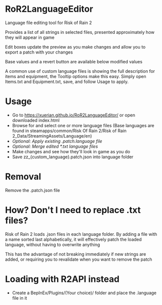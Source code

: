 # RoR2LanguageEditor
Language file editing tool for Risk of Rain 2

Provides a list of all strings in selected files, presented approximately how they will appear in game

Edit boxes update the preview as you make changes and allow you to export a patch with your changes

Base values and a revert button are available below modified values

A common use of custom language files is showing the full description for items and equipment, the Tooltip options make this easy. Simply open Items.txt and Equipment.txt, save, and follow Usage to apply.

# Usage
* Go to https://xuerian.github.io/RoR2LanguageEditor/ or open downloaded index.html
* Browse for and select one or more language files (Base languages are found in steamapps/common/Risk Of Rain 2/Risk of Rain 2_Data/StreamingAssets/Language/en)
* *Optional: Apply existing .patch.language file*
* *Optional: Merge edited \*.txt language files*
* Make changes and see how they'll look in game as you do
* Save zz_{custom_language}.patch.json into language folder

# Removal
Remove the .patch.json file

# How? Don't I need to replace .txt files?
Risk of Rain 2 loads .json files in each language folder. By adding a file with a name sorted last alphabetically, it will effectively patch the loaded language, without having to overwrite anything

This has the advantage of not breaking immediately if new strings are added, or requiring you to revalidate when you want to remove the patch

# Loading with R2API instead
* Create a BepInEx/Plugins/(Your choice)/ folder and place the .language file in it